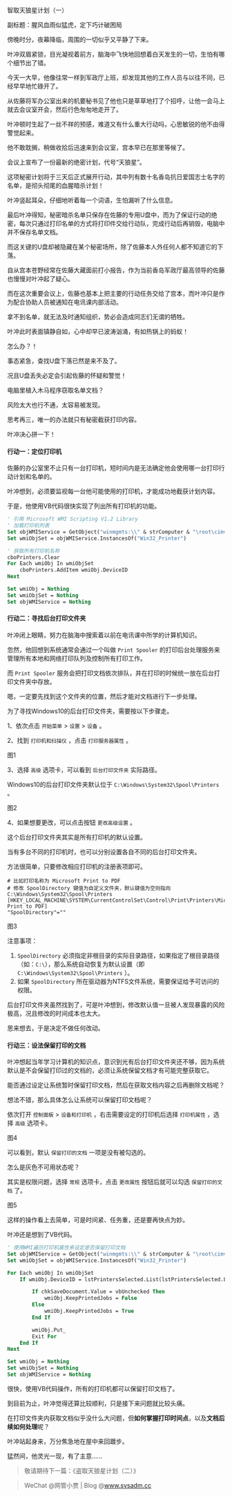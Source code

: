 智取天狼星计划（一）

副标题：腥风血雨似猛虎，定下巧计破困局



傍晚时分，夜幕降临，周围的一切似乎又平静了下来。

叶冲双眉紧锁，目光凝视着前方，脑海中飞快地回想着白天发生的一切，生怕有哪个细节出了错。



今天一大早，他像往常一样到军政厅上班，却发现其他的工作人员与以往不同，已经早早地忙碌开了。

从佐藤将军办公室出来的机要秘书见了他也只是草草地打了个招呼，让他一会马上就去会议室开会，然后行色匆匆地走开了。

叶冲顿时生起了一丝不祥的预感，难道又有什么重大行动吗，心思敏锐的他不由得警觉起来。

他不敢耽搁，稍做收拾后迅速来到会议室，宫本早已在那里等候了。



会议上宣布了一份最新的绝密计划，代号“天狼星”。

这项秘密计划将于三天后正式展开行动，其中列有数十名香岛抗日爱国志士名字的名单，是彻头彻尾的血腥暗杀计划！

叶冲竖起耳朵，仔细地听着每一个词语，生怕漏听了什么信息。

最后叶冲得知，秘密暗杀名单只保存在佐藤的专用U盘中，而为了保证行动的绝密，每次只通过打印名单的方式将打印件交给行动队，完成行动后再销毁，电脑中并不保存名单文档。

而这关键的U盘却被隐藏在某个秘密场所，除了佐藤本人外任何人都不知道它的下落。



自从宫本苍野经常在佐藤大藏面前打小报告，作为当前香岛军政厅最高领导的佐藤也慢慢对叶冲起了疑心。

而在这次重要会议上，佐藤也基本上把主要的行动任务交给了宫本，而叶冲只是作为配合协助人员被通知在电讯课内部活动。

拿不到名单，就无法及时通知组织，势必会造成同志们无谓的牺牲。

叶冲此时表面镇静自如，心中却早已波涛汹涌，有如热锅上的蚂蚁！

怎么办？！

事态紧急，查找U盘下落已然是来不及了。

况且U盘丢失必定会引起佐藤的怀疑和警觉！

电脑里植入木马程序窃取名单文档？

风险太大也行不通，太容易被发现。

思考再三，唯一的办法就只有秘密截获打印内容。

叶冲决心拼一下！



#### 行动一：定位打印机

佐藤的办公室里不止只有一台打印机，短时间内是无法确定他会使用哪一台打印行动计划和名单的。

叶冲想到，必须要监视每一台他可能使用的打印机，才能成功地截获计划内容。

于是，他使用VB代码很快实现了列出所有打印机的功能。

```vb
' 引用 Microsoft WMI Scripting V1.2 Library
' 加载打印机列表
Set objWMIService = GetObject("winmgmts:\\" & strComputer & "\root\cimv2")
Set wmiObjSet = objWMIService.InstancesOf("Win32_Printer")

' 获取所有打印机名称
cboPrinters.Clear
For Each wmiObj In wmiObjSet
    cboPrinters.AddItem wmiObj.DeviceID
Next

Set wmiObj = Nothing
Set wmiObjSet = Nothing
Set objWMIService = Nothing
```



#### 行动二：寻找后台打印文件夹

叶冲闭上眼睛，努力在脑海中搜索着以前在电讯课中所学的计算机知识。

忽然，他回想到系统通常会通过一个叫做 `Print Spooler` 的打印后台处理服务来管理所有本地和网络打印队列及控制所有打印工作。

而 `Print Spooler` 服务会把打印文档依次排队，并在打印的时候统一放在后台打印文件夹中存放。

嗯，一定要先找到这个文件夹的位置，然后才能对文档进行下一步处理。



为了寻找Windows10的后台打印文件夹，需要按以下步骤走。

1、依次点击 `开始菜单` > `设置` > `设备` 。

2、找到 `打印机和扫描仪` ，点击 `打印服务器属性` 。

图1

3、选择 `高级` 选项卡，可以看到 `后台打印文件夹` 实际路径。

Windows10的后台打印文件夹默认位于 `C:\Windows\System32\Spool\Printers` 。

图2

4、如果想要更改，可以点击按钮 `更改高级设置` 。



这个后台打印文件夹其实是所有打印机的默认设置。

当有多台不同的打印机时，也可以分别设置各自不同的后台打印文件夹。

方法很简单，只要修改相应打印机的注册表项即可。

```shell
# 比如打印名称为 Microsoft Print to PDF
# 修改 SpoolDirectory 键值为自定义文件夹，默认键值为空则指向C:\Windows\System32\Spool\Printers
[HKEY_LOCAL_MACHINE\SYSTEM\CurrentControlSet\Control\Print\Printers\Microsoft Print to PDF]
"SpoolDirectory"=""
```

图3



注意事项：

1. `SpoolDirectory` 必须指定非根目录的实际目录路径，如果指定了根目录路径（如：`C:\`），那么系统自动恢复为默认设置（即 `C:\Windows\System32\Spool\Printers` ）。
2. 如果 `SpoolDirectory` 所在驱动器为NTFS文件系统，需要保证给予可访问的权限。



后台打印文件夹虽然找到了，可是叶冲想到，修改默认值一旦被人发现暴露的风险极高，况且修改的时间成本也太大。

思来想去，于是决定不做任何改动。



#### 行动三：设法保留打印的文档

叶冲想起当年学习计算机的知识点，意识到光有后台打印文件夹还不够，因为系统默认是不会保留打印过的文档的，必须让系统保留文档才有可能完整获取它。

能否通过设定让系统暂时保留打印文档，然后在获取文档内容之后再删除文档呢？

想法不错，那么具体怎么让系统可以保留打印文档呢？



依次打开 `控制面板` > `设备和打印机` ，右击需要设定的打印机后选择 `打印机属性` ，选择 `高级` 选项卡。

图4



可以看到，默认 `保留打印的文档` 一项是没有被勾选的。

怎么是灰色不可用状态呢？

其实是权限问题，选择 `常规` 选项卡，点击 `更改属性` 按钮后就可以勾选 `保留打印的文档` 了。

图5



这样的操作看上去简单，可是时间紧、任务重，还是要再快点为妙。

叶冲还是想到了VB代码。

```vb
' 使用WMI遍历打印机属性来设定是否保留打印文档
Set objWMIService = GetObject("winmgmts:\\" & strComputer & "\root\cimv2")
Set wmiObjSet = objWMIService.InstancesOf("Win32_Printer")

For Each wmiObj In wmiObjSet
    If wmiObj.DeviceID = lstPrintersSelected.List(lstPrintersSelected.ListIndex) Then

        If chkSaveDocument.Value = vbUnchecked Then
            wmiObj.KeepPrintedJobs = False
        Else
            wmiObj.KeepPrintedJobs = True
        End If

        wmiObj.Put_
        Exit For
    End If
Next

Set wmiObj = Nothing
Set wmiObjSet = Nothing
Set objWMIService = Nothing
```



很快，使用VB代码操作，所有的打印机都可以保留打印文档了。



到目前为止，叶冲觉得还算比较顺利，只是接下来问题就比较头痛。

在打印文件夹内获取文档似乎没什么大问题，但**如何掌握打印时间点**，以及**文档后续如何处理**呢？

叶冲站起身来，万分焦急地在屋中来回踱步。

猛然间，他灵光一现，有了主意......



> 敬请期待下一篇：《盗取天狼星计划（二）》



> WeChat @网管小贾 | Blog @www.sysadm.cc









